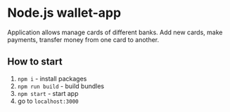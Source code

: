 # Node.js wallet-app
Application allows manage cards of different banks. Add new cards, make payments, transfer money from one card to another.

## How to start
1. `npm i` - install packages
2. `npm run build` - build bundles
3. `npm start` - start app
4. go to `localhost:3000`
